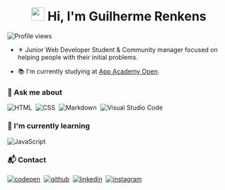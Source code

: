 <h1 align="center"><img src="https://raw.githubusercontent.com/kaueMarques/kaueMarques/master/hi.gif" height="30px"> Hi, I'm Guilherme Renkens</h1>
<p align="left"> <img src="https://komarev.com/ghpvc/?username=renkensg&color=blue" alt="Profile views" /></p>

- ⚜️ Junior Web Developer Student & Community manager focused on helping people with their initial problems.

- 📚 I'm currently studying at [App Academy Open](https://github.com/appacademy).

### 💬 Ask me about

![HTML](https://img.shields.io/badge/-HTML-05122A?style=flat&logo=HTML5)&nbsp; ![CSS](https://img.shields.io/badge/-CSS-05122A?style=flat&logo=CSS3&logoColor=1572B6)&nbsp; ![Markdown](https://img.shields.io/badge/-Markdown-05122A?style=flat&logo=markdown)&nbsp; ![Visual Studio Code](https://img.shields.io/badge/-Visual%20Studio%20Code-05122A?style=flat&logo=visual-studio-code&logoColor=007ACC)&nbsp;

### 🌱 I'm currently learning

![JavaScript](https://img.shields.io/badge/-JavaScript-05122A?style=flat&logo=javascript)&nbsp;

### 📬 Contact

<p align="left">
<a href="https://codepen.io/renkensg" target="_blank">
  <img align="center" src="https://img.shields.io/badge/-renkensg-05122A?style=flat&logo=codepen" alt="codepen"/></a>&nbsp;
<a href="https://github.com/Renkensg" target="_blank">
  <img align="center" src="https://img.shields.io/badge/-renkensg-05122A?style=flat&logo=github" alt="github"/></a>&nbsp;
<a href="https://www.linkedin.com/in/guilherme-renkens-22b573186/" target="_blank">
  <img align="center" src="https://img.shields.io/badge/-renkensg-05122A?style=flat&logo=linkedin" alt="linkedin"/></a>&nbsp;
<a href="https://www.instagram.com/renkensg/" target="_blank">
 <img align="center" src="https://img.shields.io/badge/-renkensg-05122A?style=flat&logo=instagram" alt="instagram"/></a>&nbsp;
</p>

<!-- <p align="right">
<img width="460em" src="https://github-readme-stats.vercel.app/api?username=renkensg&show_icons=true&theme=vision-friendly-dark" alt="renkensg's stats"/>
<img width="460em" src="https://github-readme-stats.vercel.app/api/top-langs/?username=renkensg&layout=compact&theme=vision-friendly-dark" alt="renkensg's most languages"/>
</p> -->

<!-- ## ⚙️ &nbsp;GitHub Analytics

<p align="right">
<img width="460em" src="https://github-readme-stats.vercel.app/api?username=renkensg&show_icons=true&theme=vision-friendly-dark" alt="renkensg's stats"/>
<img width="460em" src="https://github-readme-stats.vercel.app/api/top-langs/?username=renkensg&layout=compact&theme=vision-friendly-dark" alt="renkensg's most languages"/>
</p> -->

<!-- Here are some ideas to get you started:

- 🔭 I’m currently working on ...
- 🌱 I’m currently learning ...
- 👯 I’m looking to collaborate on ...
- 🤔 I’m looking for help with ...
- 💬 Ask me about ...
- 📫 How to reach me: ...
- 😄 Pronouns: ...
- ⚡ Fun fact: ... -->

<!-- ## 🛠 &nbsp;Tech Stack

![JavaScript](https://img.shields.io/badge/-JavaScript-05122A?style=flat&logo=javascript)&nbsp;
![Node.js](https://img.shields.io/badge/-Node.js-05122A?style=flat&logo=node.js)&nbsp;
![HTML](https://img.shields.io/badge/-HTML-05122A?style=flat&logo=HTML5)&nbsp;
![CSS](https://img.shields.io/badge/-CSS-05122A?style=flat&logo=CSS3&logoColor=1572B6)&nbsp;
![React](https://img.shields.io/badge/-React-05122A?style=flat&logo=react)&nbsp;
![Git](https://img.shields.io/badge/-Git-05122A?style=flat&logo=git)&nbsp;
![GitHub](https://img.shields.io/badge/-GitHub-05122A?style=flat&logo=github)&nbsp;
![Markdown](https://img.shields.io/badge/-Markdown-05122A?style=flat&logo=markdown)&nbsp;
![Visual Studio Code](https://img.shields.io/badge/-Visual%20Studio%20Code-05122A?style=flat&logo=visual-studio-code&logoColor=007ACC)&nbsp;
![PostgreSQL](https://img.shields.io/badge/-PostgreSQL-05122A?style=flat&logo=postgresql)&nbsp;
![SQLite](https://img.shields.io/badge/-SQLite-05122A?style=flat&logo=sqlite)&nbsp;

<br><br> -->

<!-- ## ⚙️ &nbsp;GitHub Analytics

<p align="left">
<img width="530em" src="https://github-readme-stats.vercel.app/api?username=renkensg&show_icons=true&theme=vision-friendly-dark" alt="maykbrito's stats"/>
<img width="530em" src="https://github-readme-stats.vercel.app/api/top-langs/?username=renkensg&layout=compact&theme=vision-friendly-dark" alt="maykbrito's most languages"/>
</p> -->
